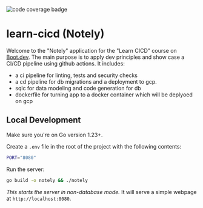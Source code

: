 ![code coverage badge](https://github.com/tenderking/learn-cicd-starter/actions/workflows/ci.yml/badge.svg)
# learn-cicd (Notely)

Welcome to the "Notely" application for the "Learn CICD" course on [Boot.dev](https://boot.dev). The main purpose is to apply dev principles and show case a CI/CD pipeline using github actions.
It includes:
- a ci pipeline for linting, tests and security checks
- a cd pipeline for db migrations and a deployment to gcp.
- sqlc for data modeling and code generation for db
- dockerfile for turning app to  a docker container which will be deplyoed on gcp

## Local Development

Make sure you're on Go version 1.23+.

Create a `.env` file in the root of the project with the following contents:

```bash
PORT="8080"
```

Run the server:

```bash
go build -o notely && ./notely
```

*This starts the server in non-database mode.* It will serve a simple webpage at `http://localhost:8080`.

